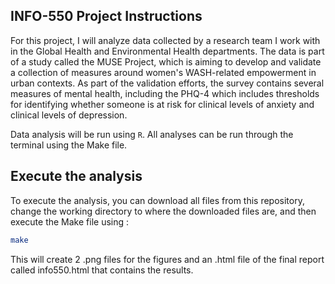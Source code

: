## INFO-550 Project Instructions

For this project, I will analyze data collected by a research team I work with in the Global Health and Environmental Health departments. The data is part of a study called the MUSE Project, which is aiming to develop and validate a collection of measures around women's WASH-related empowerment in urban contexts. As part of the validation efforts, the survey contains several measures of mental health, including the PHQ-4 which includes thresholds for identifying whether someone is at risk for clinical levels of anxiety and clinical levels of depression.

Data analysis will be run using `R`. All analyses can be run through the terminal using the Make file.

## Execute the analysis
To execute the analysis, you can download all files from this repository, change the working directory to where the downloaded files are, and then execute the Make file using :
``` bash
make
```
This will create 2 .png files for the figures and an .html file of the final report called info550.html that contains the results.
